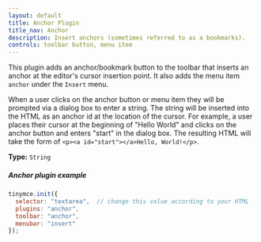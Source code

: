 ```yaml
---
layout: default
title: Anchor Plugin
title_nav: Anchor
description: Insert anchors (sometimes referred to as a bookmarks).
controls: toolbar button, menu item
---
```


This plugin adds an anchor/bookmark button to the toolbar that inserts an anchor at the editor's cursor insertion point. It also adds the menu item `anchor` under the `Insert` menu.

When a user clicks on the anchor button or menu item they will be prompted via a dialog box to enter a string. The string will be inserted into the HTML as an anchor id at the location of the cursor. For example, a user places their cursor at the beginning of "Hello World" and clicks on the anchor button and enters "start" in the dialog box. The resulting HTML will take the form of `<p><a id="start"></a>Hello, World!</p>`. 

**Type:** `String`


##### Anchor plugin example

```js
tinymce.init({
  selector: "textarea",  // change this value according to your HTML
  plugins: "anchor",
  toolbar: "anchor",
  menubar: "insert"
});
```
